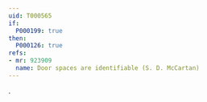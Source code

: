 ```yaml
---
uid: T000565
if:
  P000199: true
then:
  P000126: true
refs:
- mr: 923909
  name: Door spaces are identifiable (S. D. McCartan)
---
```

.
